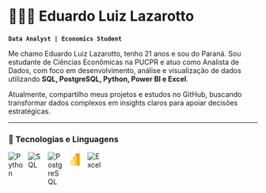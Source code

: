 # 👨🏻‍💻 Eduardo Luiz Lazarotto

**`Data Analyst | Economics Student`**

Me chamo Eduardo Luiz Lazarotto, tenho 21 anos e sou do Paraná. Sou estudante de Ciências Econômicas na PUCPR e atuo como Analista de Dados, com foco em desenvolvimento, análise e visualização de dados utilizando **SQL, PostgreSQL, Python, Power BI e Excel**.  

Atualmente, compartilho meus projetos e estudos no GitHub, buscando transformar dados complexos em insights claros para apoiar decisões estratégicas.

---

### 🤖 Tecnologias e Linguagens

<img 
    align="left" 
    alt="Python"
    title="Python" 
    width="30px" 
    style="padding-right: 10px;" 
    src="https://cdn.jsdelivr.net/gh/devicons/devicon/icons/python/python-original.svg" 
/>
<img 
    align="left" 
    alt="SQL"
    title="SQL" 
    width="30px" 
    style="padding-right: 10px;" 
    src="https://cdn.jsdelivr.net/gh/devicons/devicon/icons/mysql/mysql-original.svg" 
/>
<img 
    align="left" 
    alt="PostgreSQL"
    title="PostgreSQL" 
    width="30px" 
    style="padding-right: 10px;" 
    src="https://cdn.jsdelivr.net/gh/devicons/devicon/icons/postgresql/postgresql-original.svg" 
/>
<img 
    align="left" 
    alt="Power BI" 
    title="Power BI" 
    width="30px" 
    style="padding-right: 10px;" 
    src="./powerbi.svg.png" 
/>
<img 
    align="left" 
    alt="Excel"
    title="Excel" 
    width="30px" 
    style="padding-right: 10px;" 
    src="https://cdn.jsdelivr.net/gh/simple-icons/simple-icons/icons/microsoftexcel.svg" 
/>

<br/>
<br/>
